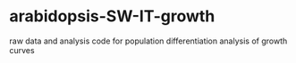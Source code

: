 # arabidopsis-SW-IT-growth
 raw data and analysis code for population differentiation analysis of growth curves
